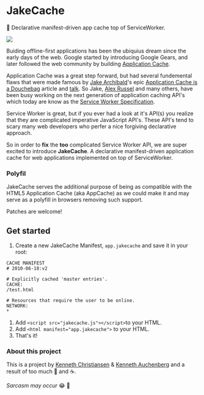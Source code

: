 # JakeCache

🎂 Declarative manifest-driven app cache top of ServiceWorker.

![](http://i.imgur.com/njqdZ5L.png?1)

Buiding offline-first applications has been the ubiquius dream since the early days of the web. Google started by introducing Google Gears, and later followed the web community by building [Application Cache](https://www.w3.org/TR/2011/WD-html5-20110525/offline.html).

Application Cache was a great step forward, but had several fundemental flaws that were made famous by [Jake Archibald](https://twitter.com/jaffathecake)'s epic [Application Cache is a Douchebag](http://alistapart.com/article/application-cache-is-a-douchebag) article and [talk](https://www.youtube.com/watch?v=cR-TP6jOSQM). So Jake, [Alex Russel](https://twitter.com/slightlylate) and many others, have been busy working on the next generation of application caching API's which today are know as the [Service Worker Specification](https://github.com/slightlyoff/ServiceWorker).

Service Worker is great, but if you ever had a look at it's API(s) you realize that they are complicated imperative JavaScript API's. These API's tend to scary many web developers who perfer a nice forgiving declarative approach. 

So in order to **fix** the **too** complicated Service Worker API, we are super excited to introduce **JakeCache**. A declarative manifest-driven application cache for web applications implemented on top of ServiceWorker.

### Polyfil 

JakeCache serves the additional purpose of being as compatible with the HTML5 Application Cache (aka AppCache) as we could make it and may serve as a polyfill in browsers removing such support. 

Patches are welcome!

## Get started

1. Create a new JakeCache Manifest, `app.jakecache` and save it in your root:
```
CACHE MANIFEST
# 2010-06-18:v2

# Explicitly cached 'master entries'.
CACHE:
/test.html

# Resources that require the user to be online.
NETWORK:
*
```

1. Add ```<script src="jakecache.js"></script>```to your HTML.
2. Add ```<html manifest="app.jakecache">``` to your HTML.
3. That's it!


### About this project
This is a project by [Kenneth Christiansen](https://twitter.com/kennethrohde) & [Kenneth Auchenberg](https://twitter.com/auchenberg) and a result of too much 🍺 and ☕.


*Sarcasm may occur* 😂 :see_no_evil:
